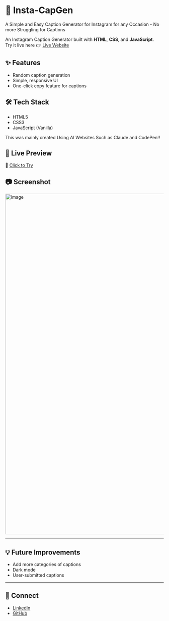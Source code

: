 # 📸 Insta-CapGen

A Simple and Easy Caption Generator for Instagram for any Occasion - No more Struggling for Captions 

An Instagram Caption Generator built with **HTML**, **CSS**, and **JavaScript**.  
Try it live here 👉 [Live Website](https://B-Gouthami.github.io/Insta-CapGen/)

## ✨ Features
- Random caption generation
- Simple, responsive UI
- One-click copy feature for captions


## 🛠️ Tech Stack
- HTML5
- CSS3
- JavaScript (Vanilla)

This was mainly created Using AI Websites Such as Claude and CodePen!!

## 🚀 Live Preview
🔗 [Click to Try](https://B-Gouthami.github.io/Insta-CapGen/)


## 📷 Screenshot

<img width="1920" height="1080" alt="image" src="https://github.com/user-attachments/assets/0a8a2eeb-cb35-47de-aa4b-6dadbd0a47ad" />

---

## 💡 Future Improvements
- Add more categories of captions
- Dark mode
- User-submitted captions

---

## 🤝 Connect
- [LinkedIn](https://www.linkedin.com/in/gouthami-boddepalli-788370305/)
- [GitHub](https://github.com/B-Gouthami)

